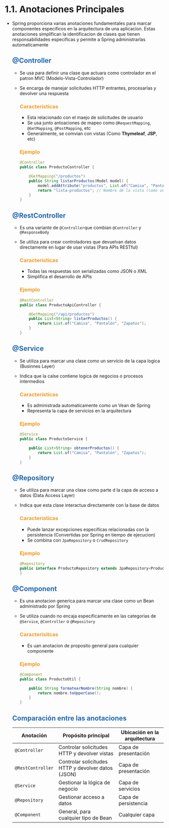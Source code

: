 # 1.1. Anotaciones Principales

* Spring proporciona varias anotaciones fundamentales para marcar componentes especificos en la arquitectura de una aplicacion. Estas anotaciones simplifican la identificacion de clases que tienen responsabilidades especificas y permite a Spring administrarlas automaticamente

    ## <span style="color:#2168b0">@Controller</span>
    
    * Se usa para definir una clase que actuara como controlador en el patron MVC (Modelo-Vista-Controlador)
    * Se encarga de manejar solicitudes HTTP entrantes, procesarlas y devolver una respuesta
    
        ### <span style="color:#f39921">Caracteristicas</span>
        
        * Esta relacionado con el maejo de solicitudes de usuario
        * Se usa junto antoaciones de mapeo como `@RequestMapping`, `@GetMapping`, `@PostMapping`, etc
        * Generalmente, se comvian con vistas (Como **Thymeleaf**, **JSP**, etc)
        
        ### <span style="color:#f39921">Ejemplo</span>
        
        ```java
        @Controller
        public class ProductoController {

            @GetMapping("/productos")
            public String listarProductos(Model model) {
                model.addAttribute("productos", List.of("Camisa", "Pantalón", "Zapatos"));
                return "lista-productos"; // Nombre de la vista (como una página HTML).
            }
        }
        ```

    ## <span style="color:#2168b0">@RestController</span>
    
    * Es una variante de `@Controller`que combian `@Controller` y `@ResponseBody`
    * Se utiliza para crear controladores que devuelvan datos directamente en lugar de usar vistas (Para APIs RESTful)
    
        ### <span style="color:#f39921">Caracteristicas</span>
        
        *  Todas las respuestas son serializadas como JSON o XML
        * Simplifica el desarrollo de APIs
        
        ### <span style="color:#f39921">Ejemplo</span>        

        ```java
        @RestController
        public class ProductoApiController {

            @GetMapping("/api/productos")
            public List<String> listarProductos() {
                return List.of("Camisa", "Pantalón", "Zapatos");
            }
        }
        ```

    ## <span style="color:#2168b0">@Service</span>
    
    * Se utiliza para marcar una clase como un servicio de la capa logica (Businnes Layer)
    * Indica que la calse contiene logica de negocios o procesos intermedios
    
        ### <span style="color:#f39921">Caracteristicas</span>
        
        * Es administrada automaticamente como un Vean de Spring
        * Representa la capa de servicios en la arquitectura
        
        ### <span style="color:#f39921">Ejemplo</span>
        
        ```java
        @Service
        public class ProductoService {

            public List<String> obtenerProductos() {
                return List.of("Camisa", "Pantalón", "Zapatos");
            }
        }
        ```
    
    ## <span style="color:#2168b0">@Repository</span>
    
    * Se utiliza para marcar una clase como parte d la capa de acceso a datos (Data Access Layer)
    * Indica que esta clase interactua directamente con la base de datos
    
        ### <span style="color:#f39921">Caracteristicas</span>
        
        * Puede lanzar excepciones especificas relacionadas con la persistencia (Convertidas por Spring en tiempo de ejecucion)
        * Se combina con `JpaRepository` o `CrudRepository`

        ### <span style="color:#f39921">Ejemplo</span>
        
        ```java
        @Repository
        public interface ProductoRepository extends JpaRepository<Producto, Long> {
        }
        ```


    ## <span style="color:#2168b0">@Component</span>
    
    * Es una anotacion generica para marcar una clase como un Bean administrado por Spring
    * Se utiliza cuando no encaja especificamente en las categorias de `@Service`, `@Controller` o `@Repository`
    
        ### <span style="color:#f39921">Caracterisitcas</span>
        
        * Es uan anotacion de proposito general para cualquier componente
        
        ### <span style="color:#f39921">Ejemplo</span>     

        ```java
        @Component
        public class ProductoUtil {

            public String formatearNombre(String nombre) {
                return nombre.toUpperCase();
            }
        }
        ```

    ## <span style="color:#2168b0">Comparación entre las anotaciones</span>

    | **Anotación** | **Propósito principal** | **Ubicación en la arquitectura** |
    | --- | --- | --- |
    | `@Controller` | Controlar solicitudes HTTP y devolver vistas | Capa de presentación |
    | `@RestController` | Controlar solicitudes HTTP y devolver datos (JSON) | Capa de presentación |
    | `@Service` | Gestionar la lógica de negocio | Capa de servicios |
    | `@Repository` | Gestionar acceso a datos | Capa de persistencia |
    | `@Component` | General, para cualquier tipo de Bean | Cualquier capa |

    
    

    
    

        

